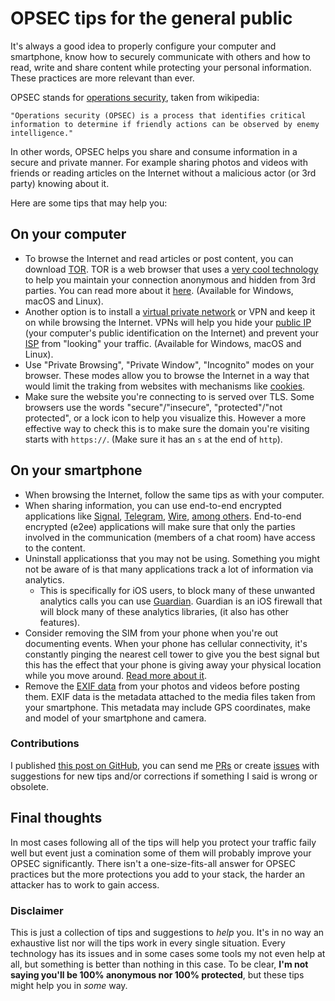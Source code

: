 # OPSEC tips for the general public

It's always a good idea to properly configure your computer and smartphone, know how to securely communicate with others and how to read, write and share content while protecting your personal information. These practices are more relevant than ever.

OPSEC stands for [operations security](https://en.wikipedia.org/wiki/Operations_security), taken from wikipedia:
```
"Operations security (OPSEC) is a process that identifies critical information to determine if friendly actions can be observed by enemy intelligence."
```
In other words, OPSEC helps you share and consume information in a secure and private manner. For example sharing photos and videos with friends or reading articles on the Internet without a malicious actor (or 3rd party) knowing about it.

Here are some tips that may help you:

## On your computer
- To browse the Internet and read articles or post content, you can download [TOR](https://www.torproject.org/download/). TOR is a web browser that uses a [very cool technology](https://en.wikipedia.org/wiki/Tor_(anonymity_network)#Originating_traffic) to help you maintain your connection anonymous and hidden from 3rd parties. You can read more about it [here](https://www.torproject.org/about/history/). (Available for Windows, macOS and Linux).
- Another option is to install a [virtual private network](https://en.wikipedia.org/wiki/Virtual_private_network) or VPN and keep it on while browsing the Internet. VPNs will help you hide your [public IP](https://en.wikipedia.org/wiki/IP_address#Public_addresses) (your computer's public identification on the Internet) and prevent your [ISP](https://en.wikipedia.org/wiki/Internet_service_provider) from "looking" your traffic. (Available for Windows, macOS and Linux).
- Use "Private Browsing", "Private Window", "Incognito" modes on your browser. These modes allow you to browse the Internet in a way that would limit the traking from websites with mechanisms like [cookies](https://en.wikipedia.org/wiki/HTTP_cookie).
- Make sure the website you're connecting to is served over TLS. Some browsers use the words "secure"/"insecure", "protected"/"not protected", or a lock icon to help you visualize this. However a more effective way to check this is to make sure the domain you're visiting starts with `https://`. (Make sure it has an `s` at the end of `http`).

## On your smartphone
- When browsing the Internet, follow the same tips as with your computer.
- When sharing information, you can use end-to-end encrypted applications like [Signal](https://signal.org/en/), [Telegram](https://telegram.org/), [Wire](https://wire.com/en/), [among others](https://duckduckgo.com/?q=end+to+end+encrypted+chat+app&t=hk&ia=web). End-to-end encrypted (e2ee) applications will make sure that only the parties involved in the communication (members of a chat room) have access to the content.
- Uninstall applicationss that you may not be using. Something you might not be aware  of is that many applications track a lot of information via analytics.
    - This is specifically for iOS users, to block many of these unwanted analytics calls you can use [Guardian](https://guardianapp.com/). Guardian is an iOS firewall that will block many of these analytics libraries, (it also has other features).
- Consider removing the SIM from your phone when you're out documenting events. When your phone has cellular connectivity, it's constantly pinging the nearest cell tower to give you the best signal but this has the effect that your phone is giving away your physical location while you move around. [Read more about it](https://en.wikipedia.org/wiki/Mobile_phone_tracking).
- Remove the [EXIF data](https://en.wikipedia.org/wiki/Exif) from your photos and videos before posting them. EXIF data is the metadata attached to the media files taken from your smartphone. This metadata may include GPS coordinates, make and model of your smartphone and camera.

### Contributions
I published [this post on GitHub](https://github.com/ivRodriguezCA/opsec-tips-for-the-general-public), you can send me [PRs](https://github.com/ivRodriguezCA/opsec-tips-for-the-general-public/pulls) or create [issues](https://github.com/ivRodriguezCA/opsec-tips-for-the-general-public/issues) with suggestions for new tips and/or corrections if something I said is wrong or obsolete.

## Final thoughts
In most cases following all of the tips will help you protect your traffic faily well but event just a comination some of them will probably improve your OPSEC significantly.
There isn't a one-size-fits-all answer for OPSEC practices but the more protections you add to your stack, the harder an attacker has to work to gain access.

### Disclaimer
This is just a collection of tips and suggestions to *help* you. It's in no way an exhaustive list nor will the tips work in every single situation. Every technology has its issues and in some cases some tools my not even help at all, but something is better than nothing in this case. To be clear, **I'm not saying you'll be 100% anonymous nor 100% protected**, but these tips might help you in *some* way.
